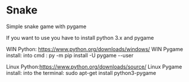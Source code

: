 # Snake
Simple snake game with pygame

If you want to use you have to install python 3.x and pygame

WIN Python: https://www.python.org/downloads/windows/
WIN Pygame install: into cmd : 
py -m pip install -U pygame --user


Linux Python:https://www.python.org/downloads/source/
Linux Pygame install: into the terminal: 
sudo apt-get install python3-pygame
